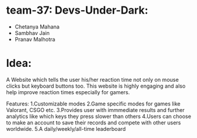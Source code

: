 # team-37: Devs-Under-Dark: 
 - Chetanya Mahana
 - Sambhav Jain
 - Pranav Malhotra


# Idea:
A Website which tells the user his/her reaction time not only on mouse clicks but keyboard buttons too.
This website is highly engaging and also help improve reaction times especially for gamers.

Features:
 1.Customizable modes
 2.Game specific modes for games like Valorant, CSGO etc.
 3.Provides user with immmediate results and further analytics like which keys they press slower than others
 4.Users can choose to make an account to save their records and compete with other users worldwide.
 5.A daily/weekly/all-time leaderboard
